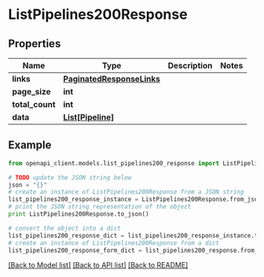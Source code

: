 # ListPipelines200Response


## Properties
Name | Type | Description | Notes
------------ | ------------- | ------------- | -------------
**links** | [**PaginatedResponseLinks**](PaginatedResponseLinks.md) |  | 
**page_size** | **int** |  | 
**total_count** | **int** |  | 
**data** | [**List[Pipeline]**](Pipeline.md) |  | 

## Example

```python
from openapi_client.models.list_pipelines200_response import ListPipelines200Response

# TODO update the JSON string below
json = "{}"
# create an instance of ListPipelines200Response from a JSON string
list_pipelines200_response_instance = ListPipelines200Response.from_json(json)
# print the JSON string representation of the object
print ListPipelines200Response.to_json()

# convert the object into a dict
list_pipelines200_response_dict = list_pipelines200_response_instance.to_dict()
# create an instance of ListPipelines200Response from a dict
list_pipelines200_response_form_dict = list_pipelines200_response.from_dict(list_pipelines200_response_dict)
```
[[Back to Model list]](../README.md#documentation-for-models) [[Back to API list]](../README.md#documentation-for-api-endpoints) [[Back to README]](../README.md)


